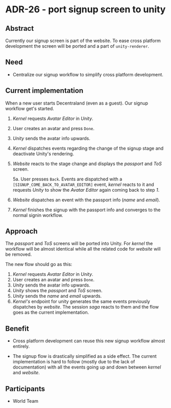 # ADR-26 - port signup screen to unity

## Abstract

Currently our signup screen is part of the website. To ease cross platform development the screen will be ported and a
part of `unity-renderer`.

## Need

* Centralize our signup workflow to simplify cross platform development.

## Current implementation

When a new user starts Decentraland (even as a guest). Our signup workflow get's started.

1) _Kernel_ requests _Avatar Editor_ in _Unity_.
2) User creates an avatar and press `Done`.
3) _Unity_ sends the avatar info upwards.
4) _Kernel_ dispatches events regarding the change of the signup stage and deactivate Unity's rendering.
5) _Website_ reacts to the stage change and displays the _passport_ and _ToS_ screen.

   5a. User presses `Back`. Events are dispatched with a `[SIGNUP_COME_BACK_TO_AVATAR_EDITOR]` event, _kernel_ reacts to it and requests _Unity_ to show the _Avatar Editor_ again coming back to step _1_.
6) _Website_ dispatches an event with the passport info (_name_ and _email_).
7) _Kernel_ finishes the signup with the passport info and converges to the normal signin workflow.

## Approach

The _passport_ and _ToS_ screens will be ported into Unity. For _kernel_ the workflow will be almost identical while all the related code for _website_ will be removed.

The new flow should go as this:

1) _Kernel_ requests _Avatar Editor_ in _Unity_.
2) User creates an avatar and press `Done`.
3) _Unity_ sends the avatar info upwards.
4) _Unity_ shows the _passport_ and _ToS_ screen.
5) _Unity_ sends the _name_ and _email_ upwards.
6) _Kernel's_ endpoint for unity generates the same events previously dispatches by _website_. The session _saga_ reacts to them and the flow goes as the current implementation.

## Benefit

- Cross platform development can reuse this new signup workflow almost entirely.

- The signup flow is drastically simplified as a side effect. The current implementation is hard to follow (mostly due to the lack of documentation) with all the events going up and down between _kernel_ and _website_.

## Participants

- World Team
